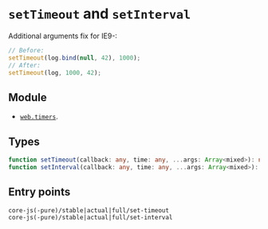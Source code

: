 # `setTimeout` and `setInterval`

Additional arguments fix for IE9-:

```js
// Before:
setTimeout(log.bind(null, 42), 1000);
// After:
setTimeout(log, 1000, 42);
```

## Module

- [`web.timers`](/packages/core-js/modules/web.timers.js).

## Types

```ts
function setTimeout(callback: any, time: any, ...args: Array<mixed>): number;
function setInterval(callback: any, time: any, ...args: Array<mixed>): number;
```

## Entry points

```
core-js(-pure)/stable|actual|full/set-timeout
core-js(-pure)/stable|actual|full/set-interval
```

